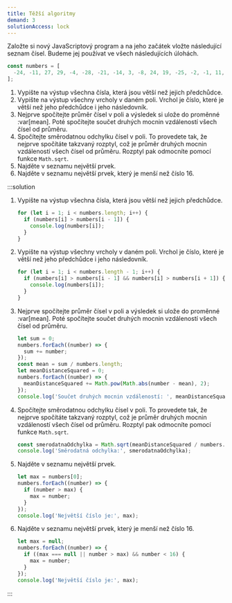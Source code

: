 ```yaml
---
title: Těžší algoritmy
demand: 3
solutionAccess: lock
---
```


Založte si nový JavaScriptový program a na jeho začátek vložte následující seznam čísel. Budeme jej používat ve všech následujících úlohách.

<!-- prettier-ignore -->
```js
const numbers = [
  -24, -11, 27, 29, -4, -28, -21, -14, 3, -8, 24, 19, -25, -2, -1, 11, 32, -31, 5
];
```

1. Vypište na výstup všechna čísla, která jsou větší než jejich předchůdce.
1. Vypište na výstup všechny vrcholy v daném poli. Vrchol je číslo, které je větší než jeho předchůdce i jeho následovník.
1. Nejprve spočítejte průměr čísel v poli a výsledek si ulože do proměnné :var[mean]. Poté spočítejte součet druhých mocnin vzdáleností všech čísel od průměru.
1. Spočítejte směrodatnou odchylku čísel v poli. To provedete tak, že nejprve spočítáte takzvaný rozptyl, což je průměr druhých mocnin vzdáleností všech čísel od průměru. Rozptyl pak odmocníte pomocí funkce <code>Math.sqrt</code>.
1. Najděte v seznamu největší prvek.
1. Najděte v seznamu největší prvek, který je menší než číslo 16.

:::solution

1. Vypište na výstup všechna čísla, která jsou větší než jejich předchůdce.
   ```js
   for (let i = 1; i < numbers.length; i++) {
     if (numbers[i] > numbers[i - 1]) {
       console.log(numbers[i]);
     }
   }
   ```
1. Vypište na výstup všechny vrcholy v daném poli. Vrchol je číslo, které je větší než jeho předchůdce i jeho následovník.

   ```js
   for (let i = 1; i < numbers.length - 1; i++) {
     if (numbers[i] > numbers[i - 1] && numbers[i] > numbers[i + 1]) {
       console.log(numbers[i]);
     }
   }
   ```

1. Nejprve spočítejte průměr čísel v poli a výsledek si ulože do proměnné :var[mean]. Poté spočítejte součet druhých mocnin vzdáleností všech čísel od průměru.

   ```js
   let sum = 0;
   numbers.forEach((number) => {
     sum += number;
   });
   const mean = sum / numbers.length;
   let meanDistanceSquared = 0;
   numbers.forEach((number) => {
     meanDistanceSquared += Math.pow(Math.abs(number - mean), 2);
   });
   console.log('Součet druhých mocnin vzdáleností: ', meanDistanceSquared);
   ```

1. Spočítejte směrodatnou odchylku čísel v poli. To provedete tak, že nejprve spočítáte takzvaný rozptyl, což je průměr druhých mocnin vzdáleností všech čísel od průměru. Rozptyl pak odmocníte pomocí funkce <code>Math.sqrt</code>.

   ```js
   const smerodatnaOdchylka = Math.sqrt(meanDistanceSquared / numbers.length);
   console.log('Směrodatná odchylka:', smerodatnaOdchylka);
   ```

1. Najděte v seznamu největší prvek.

   ```js
   let max = numbers[0];
   numbers.forEach((number) => {
     if (number > max) {
       max = number;
     }
   });
   console.log('Největší číslo je:', max);
   ```

1. Najděte v seznamu největší prvek, který je menší než číslo 16.

   ```js
   let max = null;
   numbers.forEach((number) => {
     if ((max === null || number > max) && number < 16) {
       max = number;
     }
   });
   console.log('Největší číslo je:', max);
   ```

:::
